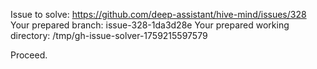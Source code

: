 Issue to solve: https://github.com/deep-assistant/hive-mind/issues/328
Your prepared branch: issue-328-1da3d28e
Your prepared working directory: /tmp/gh-issue-solver-1759215597579

Proceed.